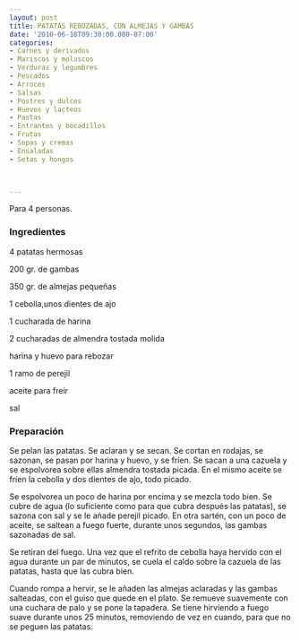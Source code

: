 ```yaml
---
layout: post
title: PATATAS REBOZADAS, CON ALMEJAS Y GAMBAS
date: '2010-06-18T09:30:00.000-07:00'
categories:
- Carnes y derivados
- Mariscos y moluscos
- Verduras y legumbres
- Pescados
- Arroces
- Salsas
- Postres y dulces
- Huevos y lacteos
- Pastas
- Entrantes y bocadillos
- Frutas
- Sopas y cremas
- Ensaladas
- Setas y hongos
 


---
```


Para 4 personas.

<h3>Ingredientes</h3>

4 patatas hermosas

200 gr. de gambas

350 gr. de almejas pequeñas

1 cebolla,unos dientes de ajo

1 cucharada de harina

2 cucharadas de almendra tostada molida

harina y huevo para rebozar

1 ramo de perejil

aceite para freir

sal

<h3>Preparación</h3>

Se pelan las patatas. Se aclaran y se secan. Se cortan en rodajas, se sazonan, se pasan por harina y huevo, y se fríen. Se sacan a una cazuela y se espolvorea sobre ellas almendra tostada picada. En el mismo aceite se fríen la cebolla y dos dientes de ajo, todo picado.

Se espolvorea un poco de harina por encima y se mezcla todo bien. Se cubre de agua (lo suficiente como para que cubra después las patatas), se sazona con sal y se le añade perejil picado. En otra sartén, con un poco de aceite, se saltean a fuego fuerte, durante unos segundos, las gambas sazonadas de sal.

Se retiran del fuego. Una vez que el refrito de cebolla haya hervido con el agua durante un par de minutos, se cuela el caldo sobre la cazuela de las patatas, hasta que las cubra bien.

Cuando rompa a hervir, se le añaden las almejas aclaradas y las gambas salteadas, con el guiso que quede en el plato. Se remueve suavemente con una cuchara de palo y se pone la tapadera. Se tiene hirviendo a fuego suave durante unos 25 minutos, removiendo de vez en cuando, para que no se peguen las patatas.

